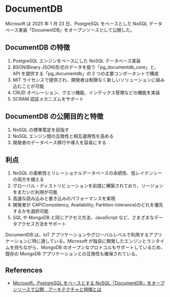 # DocumentDB

Microsoft は 2025 年 1 月 23 日、PostgreSQL をベースとした NoSQL データベース実装「DocumentDB」をオープンソースとして公開した。

## DocumentDB の特徴

1. PostgreSQL エンジンをベースにした NoSQL データベース実装
2. BSON(Binary JSON)形式のデータを扱う「pg_documentdb_core」と、API を提供する「pg_documentdb」の 2 つの主要コンポーネントで構成
3. MIT ライセンスで提供され、開発者は制限なく新しいソリューションに組み込むことが可能
4. CRUD オペレーション、クエリ機能、インデックス管理などの機能を実装
5. SCRAM 認証メカニズムをサポート

## DocumentDB の公開目的と特徴

1. NoSQL の標準策定を目指す
2. NoSQL エンジン間の互換性と相互運用性を高める
3. 開発者のデータベース移行や導入を容易にする

## 利点

1. NoSQL の柔軟性とリレーショナルデータベースの永続性、低レイテンシーの両方を備える
2. グローバル・ディストリビューションを前提に構築されており、リージョンをまたいだ利用が可能
3. 高速な読み込みと書き込みのパフォーマンスを実現
4. 開発者が CAP(Consistency, Availability, Partition-tolerance)のどれを優先するかを選択可能
5. SQL や MongoDB と同じアクセス方法、JavaScript など、さまざまなデータアクセス方法をサポート

DocumentDB は、IoT アプリケーションやグローバルレベルで利用するアプリケーションに特に適している。Microsoft が独自に開発したエンジンとランタイムを持ちながら、MongoDB のオープンなプロトコルもサポートしているため、既存の MongoDB アプリケーションとの互換性も確保されている。

## References

- [Microsoft、PostgreSQL をベースとする NoSQL「DocumentDB」をオープンソースで公開　アーキテクチャと特徴とは](https://atmarkit.itmedia.co.jp/ait/articles/2502/12/news040.html)
